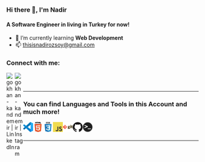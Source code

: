### Hi there 👋, I'm Nadir
#### A Software Engineer in living in Turkey for now!

- 🌱  I’m currently learning **Web Development**
- 📫  thisisnadirozsoy@gmail.com

### Connect with me:
[<img align="left" alt="gokhan-kandemir | LinkedIn" width="22px" src="https://cdn.jsdelivr.net/npm/simple-icons@v3/icons/linkedin.svg" />](www.linkedin.com/in/thisisnadirozsoy)
[<img align="left" alt="gokhan-kandemir | Instagram" width="22px" src="https://cdn.jsdelivr.net/npm/simple-icons@v3/icons/instagram.svg" />](https://www.instagram.com/thisisnadirozsoy)
<br />
<br />

---
### You can find Languages and Tools in this Account and much more!

<img align="left" alt="Visual Studio Code" width="26px" src="https://raw.githubusercontent.com/github/explore/80688e429a7d4ef2fca1e82350fe8e3517d3494d/topics/visual-studio-code/visual-studio-code.png" />
<img align="left" alt="HTML5" width="26px" src="https://raw.githubusercontent.com/github/explore/80688e429a7d4ef2fca1e82350fe8e3517d3494d/topics/html/html.png" />
<img align="left" alt="CSS3" width="26px" src="https://raw.githubusercontent.com/github/explore/80688e429a7d4ef2fca1e82350fe8e3517d3494d/topics/css/css.png" />
<img align="left" alt="JavaScript" width="26px" src="https://raw.githubusercontent.com/github/explore/80688e429a7d4ef2fca1e82350fe8e3517d3494d/topics/javascript/javascript.png" />
<img align="left" alt="Git" width="26px" src="https://raw.githubusercontent.com/github/explore/80688e429a7d4ef2fca1e82350fe8e3517d3494d/topics/git/git.png" />
<img align="left" alt="GitHub" width="26px" src="https://raw.githubusercontent.com/github/explore/78df643247d429f6cc873026c0622819ad797942/topics/github/github.png" />
<img align="left" alt="Terminal" width="26px" src="https://raw.githubusercontent.com/github/explore/80688e429a7d4ef2fca1e82350fe8e3517d3494d/topics/terminal/terminal.png" />
<br />
<br />

---
